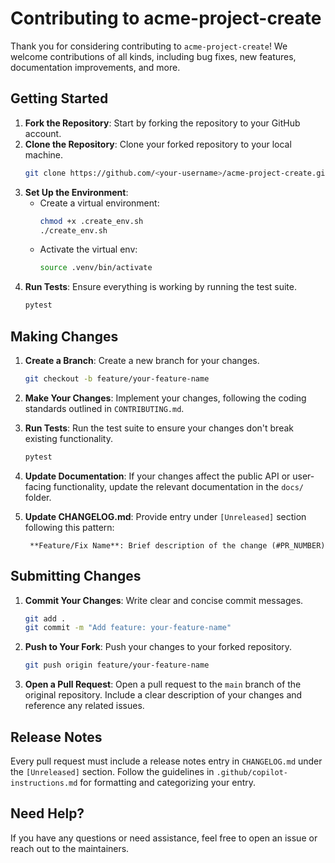 # Contributing to acme-project-create

Thank you for considering contributing to `acme-project-create`! We welcome contributions of all kinds, including bug fixes, new features, documentation improvements, and more.

## Getting Started

1. **Fork the Repository**: Start by forking the repository to your GitHub account.
2. **Clone the Repository**: Clone your forked repository to your local machine.
   ```bash
   git clone https://github.com/<your-username>/acme-project-create.git
   ```
3. **Set Up the Environment**:
   - Create a virtual environment:
     ```bash
     chmod +x .create_env.sh
     ./create_env.sh
     ```
   - Activate the virtual env:
     ```bash
     source .venv/bin/activate
     ```
4. **Run Tests**: Ensure everything is working by running the test suite.
   ```bash
   pytest
   ```

## Making Changes

1. **Create a Branch**: Create a new branch for your changes.
   ```bash
   git checkout -b feature/your-feature-name
   ```
2. **Make Your Changes**: Implement your changes, following the coding standards outlined in `CONTRIBUTING.md`.
3. **Run Tests**: Run the test suite to ensure your changes don't break existing functionality.
   ```bash
   pytest
   ```
4. **Update Documentation**: If your changes affect the public API or user-facing functionality, update the relevant documentation in the `docs/` folder.

5. **Update CHANGELOG.md**: Provide entry under `[Unreleased]` section following this pattern:

        **Feature/Fix Name**: Brief description of the change (#PR_NUMBER)

## Submitting Changes

1. **Commit Your Changes**: Write clear and concise commit messages.
   ```bash
   git add .
   git commit -m "Add feature: your-feature-name"
   ```
2. **Push to Your Fork**: Push your changes to your forked repository.
   ```bash
   git push origin feature/your-feature-name
   ```
3. **Open a Pull Request**: Open a pull request to the `main` branch of the original repository. Include a clear description of your changes and reference any related issues.

## Release Notes

Every pull request must include a release notes entry in `CHANGELOG.md` under the `[Unreleased]` section. Follow the guidelines in `.github/copilot-instructions.md` for formatting and categorizing your entry.

## Need Help?

If you have any questions or need assistance, feel free to open an issue or reach out to the maintainers.